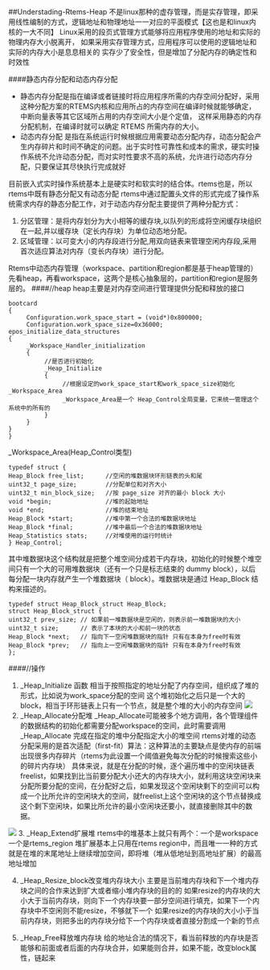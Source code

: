 
##Understading-Rtems-Heap
不是linux那种的虚存管理，而是实存管理，即采用线性编制的方式，逻辑地址和物理地址一一对应的平面模式【这也是和linux内核的一大不同】
Linux采用的段页式管理方式能够将应用程序使用的地址和实际的物理内存大小脱离开，
如果采用实存管理方式，应用程序可以使用的逻辑地址和实际的内存大小是息息相关的
实存少了安全性，但是增加了分配内存的确定性和时效性

####静态内存分配和动态内存分配
* 静态内存分配是指在编译或者链接时将应用程序所需的内存空间分配好，采用这种分配方案的RTEMS内核和应用所占的内存空间在编译时候就能够确定，中断向量表等其它区域所占用的内存空间大小是个定值， 这样采用静态的内存分配机制，在编译时就可以确定 RTEMS 所需内存的大小。
* 动态内存分配 是指在系统运行时候根据应用需要动态分配内存，动态分配会产生内存碎片和时间不确定的问题。出于实时性可靠性和成本的需求，硬实时操作系统不允许动态分配，而对实时性要求不高的系统，允许进行动态内存分配，只要保证其尽快执行完成就好

目前嵌入式实时操作系统基本上是硬实时和软实时的结合体。rtems也是，所以rtems中既有静态分配又有动态分配
rtems中通过配置头文件的形式完成了操作系统需求内存的静态分配工作，对于动态内存分配主要提供了两种分配方式：
1. 分区管理：是将内存划分为大小相等的缓存块,以队列的形成将空闲缓存块组织在一起,并以缓存块（定长内存块）为单位动态地分配。
2. 区域管理：以可变大小的内存段进行分配,用双向链表来管理空闲内存段,采用首次适应算法对内存（变长内存块）进行分配。

Rtems中动态内存管理（workspace、partition和region都是基于heap管理的）
先看heap，再看workspace，这两个是核心抽象层的，partition和region是服务层的。
####//heap
heap主要是对内存空间进行管理提供分配和释放的接口
```
bootcard
{
     Configuration.work_space_start = (void*)0x800000;
     Configuration.work_space_size=0x36000;
epos_initialize_data_structures
{
     _Workspace_Handler_initialization
     {
          //是否进行初始化
          _Heap_Initialize
          {
               //根据设定的work_space_start和work_space_size初始化_Workspace_Area          
               _Workspace_Area是一个 Heap_Control全局变量，它来统一管理这个系统中的所有的
          }
     }
}
}
```
_Workspace_Area(Heap_Control类型)
```
typedef struct {
Heap_Block free_list;      //空闲的堆数据块环形链表的头和尾
uint32_t page_size;        //分配单位和对齐大小
uint32_t min_block_size;   //按 page_size 对齐的最小 block 大小
void *begin;               //堆的起始地址
void *end;                 //堆的结束地址
Heap_Block *start;         //堆中第一个合法的堆数据块地址
Heap_Block *final;         //堆中最后一个合法的堆数据块地址
Heap_Statistics stats;     //对堆使用的运行时统计
} Heap_Control;
```
其中堆数据块这个结构就是把整个堆空间分成若干内存块，初始化的时候整个堆空间只有一个大的可用堆数据块（还有一个只是标志结束的 dummy block），以后每分配一块内存就产生一个堆数据块（ block）。堆数据块是通过 Heap_Block 结构来描述的。
```
typedef struct Heap_Block_struct Heap_Block;
struct Heap_Block_struct {
uint32_t prev_size; // 如果前一堆数据块是空闲的，则表示前一堆数据块的大小
uint32_t size;      // 表示了本块的大小和前一块的状态
Heap_Block *next;   // 指向下一空闲堆数据块的指针 只有在本身为free时有效
Heap_Block *prev;   // 指向上一空闲堆数据块的指针 只有在本身为free时有效
};
```
####//操作
1. _Heap_Initialize 函数
相当于按照指定的地址分配了内存空间，组织成了堆的形式，比如说为work_space分配的空间
这个堆初始化之后只是一个大的block，相当于环形链表上只有一个节点，就是整个堆的大小的内存空间
![](http://i.imgur.com/nR8cUOM.png)
2. _Heap_Allocate分配堆
_Heap_Allocate可能被多个地方调用，各个管理组件的数据结构的初始化都需要分配workspace的空间，此时需要调用_Heap_Allocate
完成在指定的堆中分配指定大小的堆空间
rtems对堆的动态分配采用的是首次适配（first-fit）算法：这种算法的主要缺点是使内存的前端出现很多内存碎片（rtems为此设置一个阈值避免每次分配的时候搜索这些小的碎片内存块）
具体来说，就是在分配的时候，逐个遍历堆中的空闲块链表freelist，如果找到比当前要分配大小还大的内存块大小，就利用这块空闲块来分配所要分配的空间，在分配好之后，如果发现这个空闲块剩下的空间可以构成一个比所允许的空闲块大的空间，就freelist上这个空闲块的这个节点替换成这个剩下空闲块，如果比所允许的最小空闲块还要小，就直接删除其中的数据。

![](http://i.imgur.com/pVo9kXO.png)
3. _Heap_Extend扩展堆
rtems中的堆基本上就只有两个：一个是workspace一个是rtems_region
堆扩展基本上只用在rtems region中，而且唯一一种的方式就是在堆的末尾地址上继续增加空间，即将堆（堆从低地址到高地址扩展）的最高地址增加

4. _Heap_Resize_block改变堆内存块大小
主要是当前堆内存块和下一个堆内存块之间的合作来达到扩大或者缩小堆内存块的目的的
如果resize的内存块的大小大于当前内存块，则向下一个内存块要一部分空间进行填充，如果下一个内存块中不空闲则不能resize，不够就下一个
如果resize的内存块的大小小于当前内存块，则把多出的内存块分给下一个内存块或者直接分割成一个新的节点

5. _Heap_Free释放堆内存块
给的地址合法的情况下，看当前释放的内存块是否能够和前面或者后面的内存块合并，如果能则合并，如果不能，改变block属性，链起来

